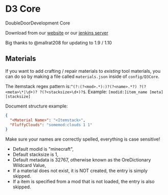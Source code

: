 D3 Core
=======

DoubleDoorDevelopment Core

Download from our [website](http://doubledoordev.net/) or our [jenkins server](https://jenkins.dries007.net/view/D3_mods/)

Big thanks to @mallrat208 for updating to 1.9 / 1.10

Materials
---------

If you want to add crafting / repair materials to *existing* tool materials, you can do so by making a file called `materials.json` inside of `config/D3Core`.

The itemstack regex pattern is:`^(?:(?<mod>.*):)?(?<name>.*?) ?(?<meta>\*|\d+)? ?(?<stacksize>\d+)?$`. Example: `[modid:]item_name [meta] [stacksize]`

Document structure example:

```json
{
  "<Material Name>": "<Itemstack>",
  "FluffyClouds": "somemod:clouds 1 1"
}
```

Make sure your names are correctly spelled, everything is case sensitive!

- Default modid is "minecraft",
- Default stacksize is 1,
- Default metadata is 32767, otherwise known as the OreDictionary Wildcard Value,
- If a material does not exist, it is NOT created, the entry is simply skipped.
- If a item is specified from a mod that is not loaded, the entry is also skipped.
